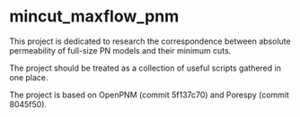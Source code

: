 # mincut_maxflow_pnm

This project is dedicated to research the correspondence between absolute permeability of full-size PN models and their minimum cuts.

The project should be treated as a collection of useful scripts gathered in one place.

The project is based on OpenPNM (commit 5f137c70) and Porespy (commit 8045f50).